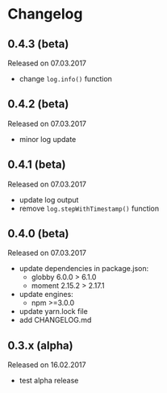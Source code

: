 # Changelog

## 0.4.3 (beta)
Released on 07.03.2017

- change `log.info()` function

## 0.4.2 (beta)
Released on 07.03.2017

- minor log update

## 0.4.1 (beta)
Released on 07.03.2017

- update log output
- remove `log.stepWithTimestamp()` function

## 0.4.0 (beta)
Released on 07.03.2017

- update dependencies in package.json:
    - globby 6.0.0 > 6.1.0
    - moment 2.15.2 > 2.17.1               
- update engines:
    - npm >=3.0.0
- update yarn.lock file
- add CHANGELOG.md

## 0.3.x (alpha)
Released on 16.02.2017

- test alpha release